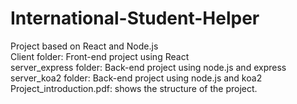 # International-Student-Helper
Project based on React and Node.js <br>
Client folder: Front-end project using React<br>
server_express folder: Back-end project using node.js and express<br>
server_koa2 folder: Back-end project using node.js and koa2<br>
Project_introduction.pdf: shows the structure of the project.
